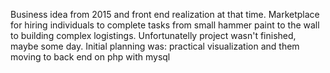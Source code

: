 Business idea from 2015 and front end realization at that time. 
Marketplace for hiring individuals to complete tasks from small hammer paint to the wall to building complex logistings. 
Unfortunatelly project wasn't finished, maybe some day.
Initial planning was: practical visualization and them moving to back end on php with mysql 
